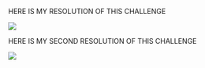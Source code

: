HERE IS MY RESOLUTION OF THIS CHALLENGE 



<a target="_blank"><img src="https://mir-s3-cdn-cf.behance.net/project_modules/fs/835bf6142914517.627478422e1c7.png" target="_blank"></a>




HERE IS MY SECOND RESOLUTION OF THIS CHALLENGE 



<a target="_blank"><img src="https://mir-s3-cdn-cf.behance.net/project_modules/fs/43a7cc142914517.627478422e8f0.png" target="_blank"></a>